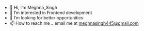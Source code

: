 - 👋 Hi, I’m Meghna_Singh
- 👀 I’m interested in Frontend development
- 💞️ I’m looking for better opportunities
- 📫 How to reach me ..  email me at meghnasingh445@gmail.com

<!---
meghnasingh1996/meghnasingh1996 is a ✨ special ✨ repository because its `README.md` (this file) appears on your GitHub profile.
You can click the Preview link to take a look at your changes.
--->
